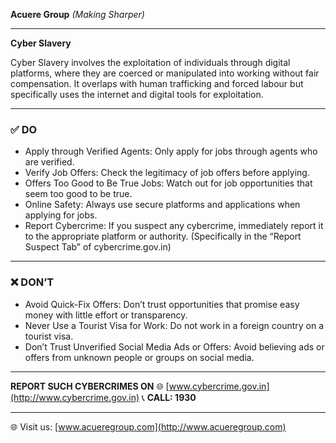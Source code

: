 **Acuere Group**
_(Making Sharper)_

---

**Cyber Slavery**

Cyber Slavery involves the exploitation of individuals through digital platforms, where they are coerced or manipulated into working without fair compensation. It overlaps with human trafficking and forced labour but specifically uses the internet and digital tools for exploitation.

---

### ✅ DO

- Apply through Verified Agents: Only apply for jobs through agents who are verified.
- Verify Job Offers: Check the legitimacy of job offers before applying.
- Offers Too Good to Be True Jobs: Watch out for job opportunities that seem too good to be true.
- Online Safety: Always use secure platforms and applications when applying for jobs.
- Report Cybercrime: If you suspect any cybercrime, immediately report it to the appropriate platform or authority. (Specifically in the “Report Suspect Tab” of cybercrime.gov.in)

---

### ❌ DON’T

- Avoid Quick-Fix Offers: Don’t trust opportunities that promise easy money with little effort or transparency.
- Never Use a Tourist Visa for Work: Do not work in a foreign country on a tourist visa.
- Don’t Trust Unverified Social Media Ads or Offers: Avoid believing ads or offers from unknown people or groups on social media.

---

**REPORT SUCH CYBERCRIMES ON**
🌐 [www.cybercrime.gov.in](http://www.cybercrime.gov.in)
📞 **CALL: 1930**

---

🌐 Visit us: [www.acueregroup.com](http://www.acueregroup.com)

